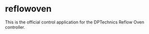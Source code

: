 reflowoven
==========

This is the official control application for the DPTechnics Reflow Oven controller. 
